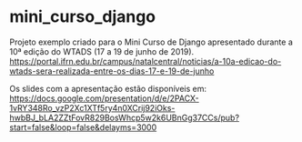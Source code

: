 # mini_curso_django
Projeto exemplo criado para o Mini Curso de Django apresentado durante a 10ª edição do WTADS (17 a 19 de junho de 2019).
https://portal.ifrn.edu.br/campus/natalcentral/noticias/a-10a-edicao-do-wtads-sera-realizada-entre-os-dias-17-e-19-de-junho

Os slides com a apresentação estão disponíveis em:
https://docs.google.com/presentation/d/e/2PACX-1vRY348Ro_vzP2Xc1XTf5ry4n0XCrij92iOks-hwbBJ_bLA2ZZtFovR829BosWhcp5w2k6UBnGg37CCs/pub?start=false&loop=false&delayms=3000
